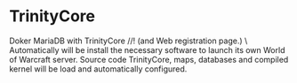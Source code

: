 # TrinityCore
Doker MariaDB with TrinityCore //! (and Web registration page.) \\
Automatically will be install the necessary software to launch its own World of Warcraft server. Source code TrinityCore, maps, databases and compiled kernel will be load and automatically configured.

